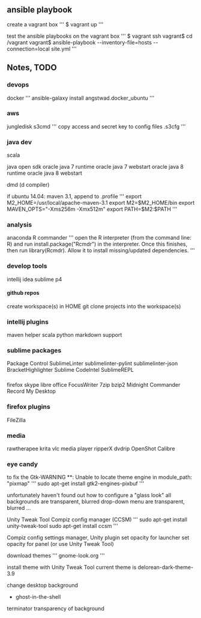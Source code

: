 ## ansible playbook
create a vagrant box
'''
$ vagrant up
'''

test the ansible playbooks on the vagrant box
'''
$ vagrant ssh
vagrant$ cd /vagrant
vagrant$ ansible-playbook --inventory-file=hosts --connection=local site.yml
'''

## Notes, TODO

### devops
docker
'''
ansible-galaxy install angstwad.docker_ubuntu
'''

### aws
jungledisk
s3cmd
'''
copy access and secret key to config files
.s3cfg
'''

### java dev
scala

java open sdk
oracle java 7 runtime
oracle java 7 webstart
oracle java 8 runtime
oracle java 8 webstart

dmd (d compiler)

if ubuntu 14.04:
	maven 3.1, append to .profile
'''
export M2_HOME=/usr/local/apache-maven-3.1
export M2=$M2_HOME/bin
export MAVEN_OPTS="-Xms256m -Xmx512m"
export PATH=$M2:$PATH
'''


### analysis
anaconda
R commander
'''
open the R interpreter (from the command line: R) and run install.package("Rcmdr") in the interpreter. Once this finishes, then run library(Rcmdr). Allow it to install missing/updated dependencies.
'''

### develop tools
intellij idea
sublime
p4


#### github repos
create workspace(s) in HOME
git clone projects into the workspace(s)

### intellij plugins
maven helper
scala
python
markdown support

### sublime packages
Package Control
SublimeLinter
sublimelinter-pylint
sublimelinter-json
BracketHighlighter
Sublime CodeIntel
SublimeREPL

### 
firefox
skype
libre office
FocusWriter
7zip
bzip2
Midnight Commander
Record My Desktop

### firefox plugins
FileZilla

### media
rawtherapee
krita
vlc media player
ripperX
dvdrip
OpenShot
Calibre

### eye candy
to fix the 
Gtk-WARNING **: Unable to locate theme engine in module_path: "pixmap"
'''
sudo apt-get install gtk2-engines-pixbuf
'''


unfortunately haven't found out how to configure a "glass look"
  all backgrounds are transparent, blurred
  drop-down menu are transparent, blurred
  ...

Unity Tweak Tool
Compiz config manager (CCSM)
'''
sudo apt-get install unity-tweak-tool
sudo apt-get install ccsm
'''

Compiz config settings manager, Unity plugin
	set opacity for launcher
	set opacity for panel (or use Unity Tweak Tool)


download themes
'''
gnome-look.org
'''

install theme with Unity Tweak Tool
  current theme is delorean-dark-theme-3.9

change desktop background
* ghost-in-the-shell

terminator
	transparency of background
